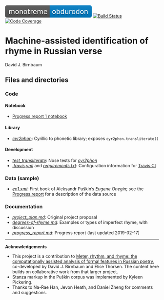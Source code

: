 [![Obdurodon](images/monotreme-obdurodon-blue.svg)](http://www.obdurodon.org)
[![Build Status](https://travis-ci.com/Data-Science-for-Linguists-2019/russian_rhyme.svg?branch=master)](https://travis-ci.com/Data-Science-for-Linguists-2019/russian_rhyme)
[![Code Coverage](https://codecov.io/gh/Data-Science-for-Linguists-2019/russian_rhyme/branch/master/graph/badge.svg)](https://codecov.io/gh/Data-Science-for-Linguists-2019/russian_rhyme)

# Machine-assisted identification of rhyme in Russian verse

David J. Birnbaum  

## Files and directories

### Code

#### Notebook

* [Progress report 1 notebook](progress_report_1.ipynb)

#### Library

* [*cyr2phon*](cyr2phon/cyr2phon.py): Cyrillic to phonetic library; exposes `cyr2phon.transliterate()`

#### Development

* [*test_transliterate*](cyr2phon/tests/test_transliterate.py): Nose tests for [_cyr2phon_](cyr2phon/cyr2phon.py)
* [*.travis.yml*](.travis.yml) and [*requirements.txt*](requirements.txt): Configuration information for [Travis CI](https://docs.travis-ci.com/user/tutorial/)

### Data (sample)

* [*eo1.xml*](data_samples/eo1.xml): First book of Aleksandr Puškin’s *Eugene Onegin*; see the [Progress report](progress_report.md#about-the-corpus) for a description of the data source

### Documentation

* [*project_plan.md*](project_plan.md): Original project proposal
* [*degrees-of-rhyme.md*](degrees-of-rhyme.md): Examples or types of imperfect rhyme, with discussion
* [*progress_report.md*](progress_report.md): Progress report (last updated 2019-02-17)

____

**Acknowledgements**

* This project is a contribution to [Meter, rhythm, and rhyme: the computationally assisted analysis of formal features in Russian poetry](http://poetry.obdurodon.org/), co-developed by David J. Birnbaum and Elise Thorsen. The content here builds on collaborative work from that larger project. 
* Stanza markup in the Puškin corpus was implemented by Kyleen Pickering. 
* Thanks to Na-Rae Han, Jevon Heath, and Daniel Zheng for comments and suggestions.

